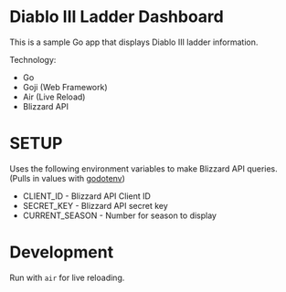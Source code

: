 # Diablo III Ladder Dashboard

This is a sample Go app that displays Diablo III ladder information.

Technology:

-   Go
-   Goji (Web Framework)
-   Air (Live Reload)
-   Blizzard API

# SETUP

Uses the following environment variables to make Blizzard API queries. (Pulls in values with [godotenv](https://github.com/joho/godotenv))

-   CLIENT_ID - Blizzard API Client ID
-   SECRET_KEY - Blizzard API secret key
-   CURRENT_SEASON - Number for season to display

# Development

Run with `air` for live reloading.
